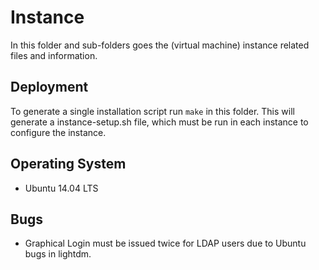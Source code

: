 # Instance

In this folder and sub-folders goes the (virtual machine) instance related files and information.

## Deployment

To generate a single installation script run `make` in this folder.
This will generate a instance-setup.sh file, which must be run in each instance to configure the instance.

## Operating System

- Ubuntu 14.04 LTS

## Bugs

- Graphical Login must be issued twice for LDAP users due to Ubuntu bugs in lightdm.
